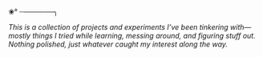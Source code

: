 ❀° ┄──────╮
 
  *This is a collection of projects and experiments I’ve been tinkering with—mostly things I tried while learning, messing around, and figuring stuff out. Nothing polished, just whatever caught my interest along the way.*
  
